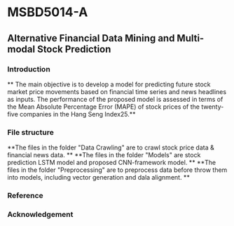 # MSBD5014-A
## Alternative Financial Data Mining and Multi-modal Stock Prediction
### Introduction
** The main objective is to develop a model for predicting future stock market price movements based on financial time series and news headlines as inputs. The performance of the proposed model is assessed in terms of the Mean Absolute Percentage Error (MAPE) of stock prices of the twenty-five companies in the Hang Seng Index25.**

### File structure
**The files in the folder "Data Crawling" are to crawl stock price data & financial news data.  **
**The files in the folder "Models" are stock prediction LSTM model and proposed CNN-framework model.  **
**The files in the folder "Preprocessing" are to preprocess data before throw them into models, including vector generation and dala alignment. **

### Reference


### Acknowledgement
